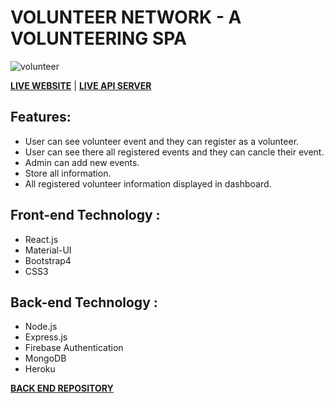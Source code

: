 # VOLUNTEER NETWORK - A VOLUNTEERING SPA

![volunteer](https://i.ibb.co/vJ36rM4/Group-1329.png)

**[LIVE WEBSITE](https://volunteer-network-ccdb0.web.app/)** | **[LIVE API SERVER](https://stormy-temple-22049.herokuapp.com/)**

## Features:
*   User can see volunteer event and they can register as a volunteer.
*   User can see there all registered events and they can cancle their event.
*   Admin can add new events.
*   Store all information.
*   All registered volunteer information displayed in dashboard.

## Front-end Technology :
*   React.js
*   Material-UI
*   Bootstrap4
*   CSS3

## Back-end Technology :
*   Node.js
*   Express.js
*   Firebase Authentication
*   MongoDB
*   Heroku

**[BACK END REPOSITORY](https://github.com/mozumderTushar/volunteer-network-server.git)**



